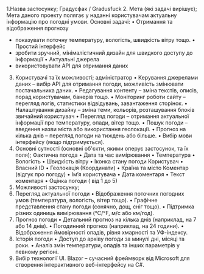 1.Назва застосунку; 
Градусфак / Gradusfuck
2. Мета (які задачі вирішує);
Мета даного проекту полягає у наданні користувачам актуальну інформацію про погодні умови. Основні задачі:
•	Отримання та відображення прогнозу
- показувати поточну температуру, вологість, швидкість вітру тощо.
•	Простий інтерфейс
- зробити зручний, мінімалістичний дизайн для швидкого доступу до інформації
•	Актуальні джерела
- використовувати АРІ для отримання даних
3. Користувачі та їх можливості; 
адміністратор
•	Керування джерелами даних – вибір API для отримання погоди, можливість змінювати постачальника даних.
•	Редагування контенту – зміна текстів, описів, порад користувачам, банерів тощо.
•	Моніторинг роботи сайту – перегляд логів, статистики відвідувань, завантаження сторінок.
•	Налаштування дизайну – зміна теми, кольорів, розташування блоків
звичайний користувач
•	Перегляд погоди – отримання актуальної інформації про температуру, опади, вітер тощо.
•	Пошук погоди – введення назви міста або використання геолокації.
•	Прогноз на кілька днів – перегляд погоди на тиждень або більше.
•	Вибір мови інтерфейсу (якщо підтримується).
4. Основні сутності (основні об'єкти, якими оперує застосунок, та їх поля); 
Фактична погода
•	Дата та час вимірювання 
•	Температура
•	Вологість
•	Швидкість вітру
•	Іконка стану погоди
Користувач 
•	Власний ID
•	Геолокація (Координати)
•	Країна та місто
Коментар (відгук про погоду)
•	Ім’я користувача
•	Дата коментаря
•	Текст коментаря
•	Оцінка погоди ( від 1 до 5)
5. Можливості застосунку; 
1. Перегляд актуальної погоди
•	Відображення поточних погодних умов (температура, вологість, вітер тощо).
•	Графічне представлення стану погоди (сонячно, дощ, сніг тощо).
•	Підтримка різних одиниць вимірювання (°C/°F, м/с або км/год).
2. Прогноз погоди
•	Детальний прогноз на кілька днів (наприклад, на 7 або 14 днів).
•	Погодинний прогноз (наприклад, на 24 години).
•	Відображення ймовірності опадів, рівня хмарності та УФ-індексу.
3. Історія погоди
•	Доступ до архіву погоди за минулі дні, місяці та роки.
•	Аналіз змін температури, опадів та інших параметрів у певному регіоні.
6. Вибір технології UI.
Blazor – сучасний фреймворк від Microsoft для створення інтерактивного веб-інтерфейсу на C#.

